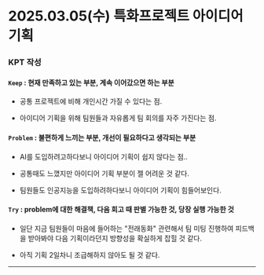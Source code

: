 # 2025.03.05(수) 특화프로젝트 아이디어 기획

### KPT 작성

#### `Keep` : 현재 만족하고 있는 부분, 계속 이어갔으면 하는 부분

- 공통 프로젝트에 비해 개인시간 가질 수 있다는 점.

- 아이디어 기획을 위해 팀원들과 자유롭게 팀 회의를 자주 가진다는 점.

#### `Problem` : 불편하게 느끼는 부분, 개선이 필요하다고 생각되는 부분

- AI를 도입하려고하다보니 아이디어 기획이 쉽지 않다는 점..

- 공통때도 느꼈지만 아이디어 기획 부분이 젤 어려운 것 같다.

- 팀원들도 인공지능을 도입하려하다보니 아이디어 기획이 힘들어보인다.

#### `Try` : problem에 대한 해결책, 다음 회고 때 판별 가능한 것, 당장 실행 가능한 것

- 일단 지금 팀원들이 마음에 들어하는 "전래동화" 관련해서 팀 미팅 진행하여 피드백을 받아봐야 다음 기획이라던지 방향성을 확실하게 잡힐 것 같다.

- 아직 기획 2일차니 조급해하지 않아도 될 것 같다.

---